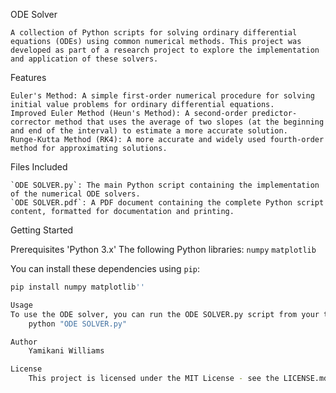 ODE Solver

	A collection of Python scripts for solving ordinary differential equations (ODEs) using common numerical methods. This project was developed as part of a research project to explore the implementation and application of these solvers.

Features

	Euler's Method: A simple first-order numerical procedure for solving initial value problems for ordinary differential equations.
	Improved Euler Method (Heun's Method): A second-order predictor-corrector method that uses the average of two slopes (at the beginning and end of the interval) to estimate a more accurate solution.
	Runge-Kutta Method (RK4): A more accurate and widely used fourth-order method for approximating solutions. 

Files Included

	`ODE SOLVER.py`: The main Python script containing the implementation of the numerical ODE solvers.
	`ODE SOLVER.pdf`: A PDF document containing the complete Python script content, formatted for documentation and printing.

Getting Started

   Prerequisites
	'Python 3.x'
	The following Python libraries:
		`numpy`
		`matplotlib`

You can install these dependencies using `pip`:

```bash
pip install numpy matplotlib''

Usage
To use the ODE solver, you can run the ODE SOLVER.py script from your terminal:
	python "ODE SOLVER.py"

Author
	Yamikani Williams

License
	This project is licensed under the MIT License - see the LICENSE.md file for details.